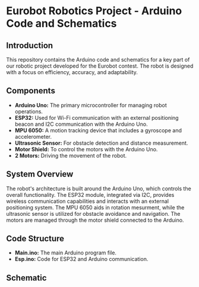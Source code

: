 # Eurobot Robotics Project - Arduino Code and Schematics

## Introduction

This repository contains the Arduino code and schematics for a key part of our robotic project developed for the Eurobot contest. The robot is designed with a focus on efficiency, accuracy, and adaptability.

## Components

- **Arduino Uno:** The primary microcontroller for managing robot operations.
- **ESP32:** Used for Wi-Fi communication with an external positioning beacon and I2C communication with the Arduino Uno.
- **MPU 6050:** A motion tracking device that includes a gyroscope and accelerometer.
- **Ultrasonic Sensor:** For obstacle detection and distance measurement.
- **Motor Shield:** To control the motors with the Arduino Uno.
- **2 Motors:** Driving the movement of the robot.

## System Overview

The robot's architecture is built around the Arduino Uno, which controls the overall functionality. The ESP32 module, integrated via I2C, provides wireless communication capabilities and interacts with an external positioning system. The MPU 6050 aids in rotation mesurment, while the ultrasonic sensor is utilized for obstacle avoidance and navigation. The motors are managed through the motor shield connected to the Arduino.

## Code Structure

- **Main.ino:** The main Arduino program file.
- **Esp.ino:** Code for ESP32 and Arduino communication.

## Schematic

